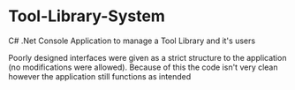 # Tool-Library-System
C# .Net Console Application to manage a Tool Library and it's users

Poorly designed interfaces were given as a strict structure to the application (no modifications were allowed). Because of this the code isn't very clean however the application still functions as intended
